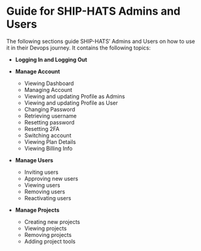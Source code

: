 # Guide for SHIP-HATS Admins and Users

The following sections guide SHIP-HATS’ Admins and Users on how to use it in their Devops journey. It contains the following topics:

- **Logging In and Logging Out**
<!--
Prerequisites: Before you start, you must have been invited and onboarded to SHIP-HATS. Once you have been successfully onboarded, make sure that you have setup your OpenVPN Connection.

Once the above are successfully completed, you can proceed to log in to SHIP-HATS.

Logging in tells the system who you are and what permissions you have in SHIP-HATS. For example, only users who have either the Subscription Admin or Project Admin role, can view the SHIP-HATS Dashboard. Other “Users” will be directed to their profile page.

To log in to SHIP-HATS:

1. Go to [SHIP-HATS portal](https://www.ship.gov.sg/).
2. Click **Log In**.
-->


- **Manage Account**
  - Viewing Dashboard
  - Managing Account
  - Viewing and updating Profile as Admins
  - Viewing and updating Profile as User
  - Changing Password
  - Retrieving username
  - Resetting password
  - Resetting 2FA
  - Switching account
  - Viewing Plan Details
  - Viewing Billing Info

- **Manage Users**
  - Inviting users
  - Approving new users
  - Viewing users
  - Removing users
  - Reactivating users

- **Manage Projects**
  - Creating new projects
  - Viewing projects
  - Removing projects
  - Adding project tools

